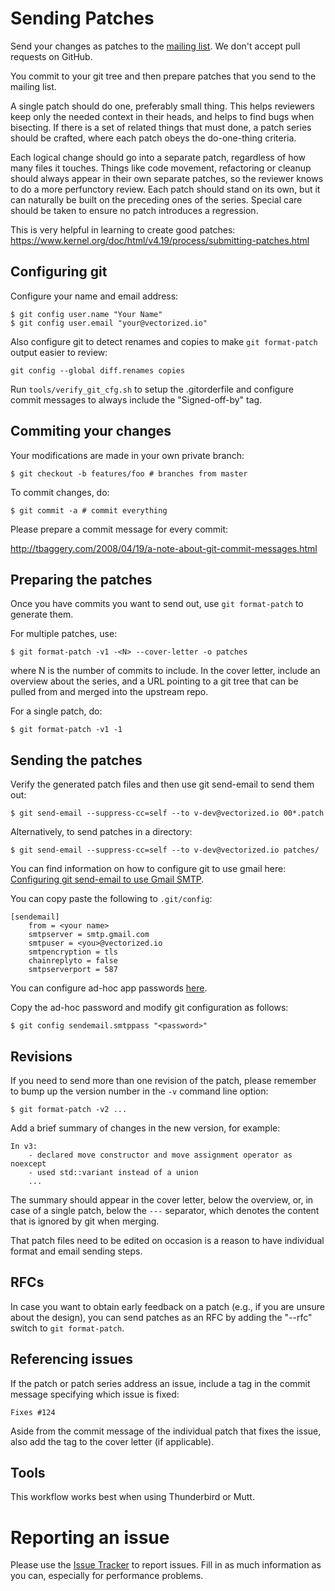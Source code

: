 # Sending Patches

Send your changes as patches to the [mailing list](https://groups.google.com/a/vectorized.io/forum/#!forum/v-dev). 
We don't accept pull requests on GitHub.

You commit to your git tree and then prepare patches that you
send to the mailing list.

A single patch should do one, preferably small thing. This helps
reviewers keep only the needed context in their heads, and helps to find bugs
when bisecting. If there is a set of related things that must done, a patch
series should be crafted, where each patch obeys the
do-one-thing criteria.

Each logical change should go into a separate patch, regardless of how many
files it touches. Things like code movement, refactoring or cleanup should
always appear in their own separate patches, so the reviewer knows to do a more
perfunctory review. Each patch should stand on its own, but it can naturally be
built on the preceding ones of the series. Special care should be taken to
ensure no patch introduces a regression.


This is very helpful in learning to create good patches:
https://www.kernel.org/doc/html/v4.19/process/submitting-patches.html

## Configuring git

Configure your name and email address:

```
$ git config user.name "Your Name"
$ git config user.email "your@vectorized.io"
```

Also configure git to detect renames and copies to make ``git format-patch`` output easier to review:

```
git config --global diff.renames copies
```

Run `tools/verify_git_cfg.sh` to setup the .gitorderfile and
configure commit messages to always include the "Signed-off-by" tag.

## Commiting your changes

Your modifications are made in your own private branch:

```
$ git checkout -b features/foo # branches from master
```

To commit changes, do:

```
$ git commit -a # commit everything
```

Please prepare a commit message for every commit:

http://tbaggery.com/2008/04/19/a-note-about-git-commit-messages.html

## Preparing the patches

Once you have commits you want to send out, use ``git format-patch`` to
generate them.

For multiple patches, use:

```
$ git format-patch -v1 -<N> --cover-letter -o patches
```

where N is the number of commits to include. In the cover letter, include an
overview about the series, and a URL pointing to a git tree that can be pulled 
from and merged into the upstream repo.

For a single patch, do:

```
$ git format-patch -v1 -1
```

## Sending the patches

Verify the generated patch files and then use git send-email to send them out:

```
$ git send-email --suppress-cc=self --to v-dev@vectorized.io 00*.patch
```

Alternatively, to send patches in a directory:

```
$ git send-email --suppress-cc=self --to v-dev@vectorized.io patches/
```

You can find information on how to configure git to use gmail here: [Configuring
git send-email to use Gmail SMTP](http://morefedora.blogspot.com/2009/02/configuring-git-send-email-to-use-gmail.html).

You can copy paste the following to ``.git/config``:

```
[sendemail]
    from = <your name>
    smtpserver = smtp.gmail.com
    smtpuser = <you>@vectorized.io
    smtpencryption = tls
    chainreplyto = false
    smtpserverport = 587
```

You can configure ad-hoc app passwords [here](https://myaccount.google.com/apppasswords).

Copy the ad-hoc password and modify git configuration as follows:

```
$ git config sendemail.smtppass "<password>"
```

## Revisions

If you need to send more than one revision of the patch, please remember to bump
up the version number in the ``-v`` command line option:

```
$ git format-patch -v2 ...
```

Add a brief summary of changes in the new version, for example:

```
In v3:
    - declared move constructor and move assignment operator as noexcept
    - used std::variant instead of a union
    ...
```

The summary should appear in the cover letter, below the overview, or, in case
of a single patch, below the `---` separator, which denotes the content that is
ignored by git when merging.

That patch files need to be edited on occasion is a reason to have individual format
and email sending steps.

## RFCs

In case you want to obtain early feedback on a patch (e.g., if you are unsure
about the design), you can send patches as an RFC by adding the "--rfc" switch
to ``git format-patch``.

## Referencing issues

If the patch or patch series address an issue, include a tag in the commit
message specifying which issue is fixed:

```
Fixes #124
```

Aside from the commit message of the individual patch that fixes the issue, also
add the tag to the cover letter (if applicable).

## Tools

This workflow works best when using Thunderbird or Mutt. 

# Reporting an issue

Please use the [Issue Tracker](https://github.com/vectorizedio/v/issues/) to
report issues.  Fill in as much information as you can, especially for performance problems.
